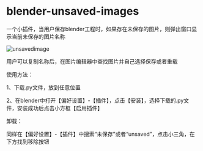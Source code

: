 # blender-unsaved-images
一个小插件，当用户保存blender工程时，如果存在未保存的图片，则弹出窗口显示当前未保存的图片名称

![unsavedimage](https://github.com/iskanime/blender-unsaved-images/assets/106150767/aac5bd60-6a5d-46dd-8656-f04d3583db0b)

用户可以复制名称后，在图片编辑器中查找图片并自己选择保存或者重载

使用方法：

1、下载.py文件，放到任意位置 

2、在blender中打开【偏好设置】-【插件】，点击【安装】，选择下载的.py文件，安装成功后点击小方框【启用插件】

卸载：

同样在【偏好设置】-【插件】中搜索“未保存”或者“unsaved”，点击小三角，在下方找到移除按钮
